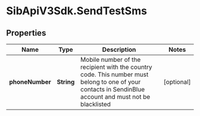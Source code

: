 # SibApiV3Sdk.SendTestSms

## Properties
Name | Type | Description | Notes
------------ | ------------- | ------------- | -------------
**phoneNumber** | **String** | Mobile number of the recipient with the country code. This number must belong to one of your contacts in SendinBlue account and must not be blacklisted | [optional] 


